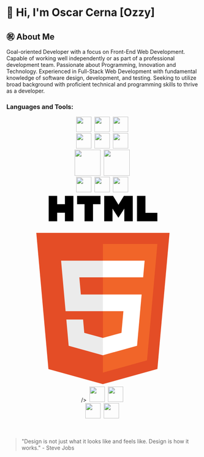 # 👋 Hi, I'm Oscar Cerna [Ozzy]

## ㊗️ About Me 
<p> Goal-oriented Developer with a focus on Front-End Web Development. Capable of working well independently or as part of a professional development team. Passionate about Programming, Innovation and Technology. Experienced in Full-Stack Web Development with fundamental knowledge of software design, development, and testing. Seeking to utilize broad background with proficient technical and programming skills to thrive as a developer. </p>

### Languages and Tools:
<div align="center">
    <img src="https://github.com/00zzy/devicon/blob/master/icons/github/github-original.svg" width="40" height="40"/>&nbsp;
    <img src="https://github.com/00zzy/devicon/blob/master/icons/vscode/vscode-original.svg" width="40" height="40"/>&nbsp;
    <img src="https://github.com/00zzy/devicon/blob/master/icons/visualstudio/visualstudio-plain.svg" width="40" height="40"/>&nbsp;
</div>
<div align="center">
    <img src="https://github.com/00zzy/devicon/blob/master/icons/apple/apple-original.svg" width="40" height="40"/>&nbsp;
    <img src="https://github.com/00zzy/devicon/blob/master/icons/windows8/windows8-original.svg" width="40" height="40"/>&nbsp;
    <img src="https://github.com/00zzy/devicon/blob/master/icons/bash/bash-plain.svg" width="40" height="40"/>&nbsp;
</div>
<div align="center">
    <img src="https://github.com/00zzy/devicon/blob/master/icons/microsoftsqlserver/microsoftsqlserver-plain-wordmark.svg" width="68" height="68"/>&nbsp;
    <img src="https://github.com/00zzy/devicon/blob/master/icons/docker/docker-original.svg" width="68" height="68"/>&nbsp; 
</div>
<div align="center">
    <img src="https://github.com/00zzy/devicon/blob/master/icons/nodejs/nodejs-original.svg" width="40" height="40"/>&nbsp;
    <img src="https://github.com/00zzy/devicon/blob/master/icons/dotnetcore/dotnetcore-original.svg" width="40" height="40"/>&nbsp;
    <img src="https://github.com/00zzy/devicon/blob/master/icons/csharp/csharp-original.svg" width="40" height="40"/>&nbsp;
</div>
<div align="center">
    <svg viewBox="0 0 128 128">
<path fill="#E44D26" d="M27.854 116.354l-8.043-90.211h88.378l-8.051 90.197-36.192 10.033z"></path><path fill="#F16529" d="M64 118.704l29.244-8.108 6.881-77.076H64z"></path><path fill="#EBEBEB" d="M64 66.978H49.359l-1.01-11.331H64V44.583H36.257l.264 2.969 2.72 30.489H64zm0 28.733l-.049.013-12.321-3.328-.788-8.823H39.735l1.55 17.372 22.664 6.292.051-.015z"></path><path d="M28.034 1.627h5.622v5.556H38.8V1.627h5.623v16.822H38.8v-5.633h-5.143v5.633h-5.623V1.627zm23.782 5.579h-4.95V1.627h15.525v5.579h-4.952v11.243h-5.623V7.206zm13.039-5.579h5.862l3.607 5.911 3.603-5.911h5.865v16.822h-5.601v-8.338l-3.867 5.981h-.098l-3.87-5.981v8.338h-5.502V1.627zm21.736 0h5.624v11.262h7.907v5.561H86.591V1.627z"></path><path fill="#fff" d="M63.962 66.978v11.063h13.624L76.302 92.39l-12.34 3.331v11.51l22.682-6.286.166-1.87 2.6-29.127.27-2.97h-2.982zm0-22.395v11.064h26.725l.221-2.487.505-5.608.265-2.969z"></path>
</svg>/>&nbsp;
    <img src="https://github.com/00zzy/devicon/blob/master/icons/css3/css3-original.svg" width="40" height="40"/>&nbsp;
    <img src="https://github.com/00zzy/devicon/blob/master/icons/javascript/javascript-original.svg" width="40" height="40"/>&nbsp;
</div>
<div align="center">
    <img src="https://github.com/00zzy/devicon/blob/master/icons/react/react-original.svg" width="40" height="40"/>&nbsp;
    <img src="https://github.com/00zzy/devicon/blob/master/icons/angularjs/angularjs-original.svg" width="40" height="40"/>&nbsp;
</div>
<br>
<br>

> "Design is not just what it looks like and feels like. Design is how it works." - Steve Jobs






